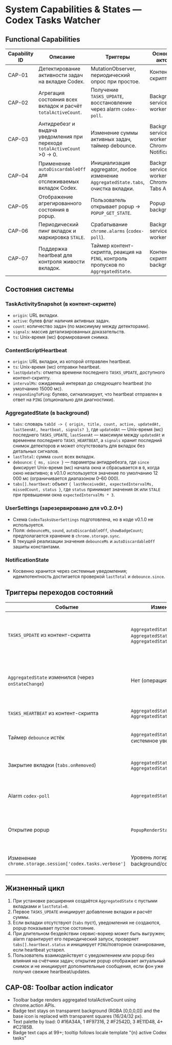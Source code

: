 # System Capabilities & States — Codex Tasks Watcher

## Functional Capabilities

| Capability ID | Описание | Триггеры | Основные акторы | Артефакты состояния |
|---------------|----------|----------|-----------------|---------------------|
| CAP-01 | Детектирование активности задач на вкладке Codex. | MutationObserver, периодический опрос при простое. | Контент-скрипт. | `TaskActivitySnapshot` (см. схемы DTO). |
| CAP-02 | Агрегация состояния всех вкладок и расчёт `totalActiveCount`. | Получение `TASKS_UPDATE`, восстановление через alarm `codex-poll`. | Background service worker. | `AggregatedState.tabs`, `AggregatedState.lastTotal`. |
| CAP-03 | Антидребезг и выдача уведомления при переходе `totalActiveCount` >0 → 0. | Изменение суммы активных задач, таймер debounce. | Background service worker, Chrome Notifications. | `AggregatedState.debounce`. |
| CAP-04 | Применение `autoDiscardableOff` для отслеживаемых вкладок Codex. | Инициализация aggregator, любое изменение `AggregatedState.tabs`, очистка вкладки. | Background service worker, Chrome Tabs API. | Нет дополнительного состояния, действует напрямую. |
| CAP-05 | Отображение агрегированного состояния в popup. | Пользователь открывает popup → `POPUP_GET_STATE`. | Popup UI, background. | Генерируемый `PopupRenderState` (на основе `AggregatedState`). |
| CAP-06 | Периодический пинг вкладок и маркировка `STALE`. | Срабатывание `chrome.alarms` (`codex-poll`). | Background service worker. | `AggregatedState.tabs[].heartbeat.status`, сообщения `PING`. |
| CAP-07 | Поддержка heartbeat для контроля живости вкладок. | Таймер контент-скрипта, реакция на `PING`, контроль пропусков по `AggregatedState`. | Контент-скрипт, background. | `ContentScriptHeartbeat`, `AggregatedState.tabs[].heartbeat`. |

## Состояния системы

### TaskActivitySnapshot (в контент-скрипте)
- `origin`: URL вкладки.
- `active`: булев флаг наличия активных задач.
- `count`: количество задач (по максимуму между детекторами).
- `signals`: массив детализированных доказательств.
- `ts`: Unix-время (мс) формирования снимка.

### ContentScriptHeartbeat
- `origin`: URL вкладки, из которой отправлен heartbeat.
- `ts`: Unix-время (мс) отправки heartbeat.
- `lastUpdateTs`: отметка времени последнего `TASKS_UPDATE`, доступного контент-скрипту.
- `intervalMs`: ожидаемый интервал до следующего heartbeat (по умолчанию 15000 мс).
- `respondingToPing`: булево, сигнализирует, что heartbeat отправлен в ответ на `PING` (опционально для диагностики).

### AggregatedState (в background)
- `tabs`: словарь `tabId -> { origin, title, count, active, updatedAt, lastSeenAt, heartbeat, signals? }`, где `updatedAt` — Unix-время (мс) последнего `TASKS_UPDATE`, `lastSeenAt` — максимум между `updatedAt` и временем последнего `TASKS_HEARTBEAT`, а `signals` хранит последний снимок детекторов и может отсутствовать для вкладок без детальных сигналов.
- `lastTotal`: сумма `count` всех вкладок.
- `debounce`: `{ ms, since }` — параметры антидребезга, где `since` фиксирует Unix-время (мс) начала окна и сбрасывается в `0`, когда окно неактивно; в v0.1.0 используется значение по умолчанию 12 000 мс (ограничивается диапазоном 0–60 000).
- `tabs[].heartbeat`: объект `{ lastReceivedAt, expectedIntervalMs, missedCount, status }`, где `status` принимает значения `OK` или `STALE` при превышении окна `expectedIntervalMs * 3`.

### UserSettings (зарезервировано для v0.2.0+)
- Схема `CodexTasksUserSettings` подготовлена, но в коде v0.1.0 не используется.
- Поля: `debounceMs`, `sound`, `autoDiscardableOff`, `showBadgeCount`; предполагается хранение в `chrome.storage.sync`.
- В текущей реализации значения `debounceMs` и `autoDiscardableOff` зашиты константами.

### NotificationState
- Косвенно хранится через системные уведомления; идемпотентность достигается проверкой `lastTotal` и `debounce.since`.

## Триггеры переходов состояний

| Событие | Изменяемое состояние | Логика |
|---------|----------------------|--------|
| `TASKS_UPDATE` из контент-скрипта | `AggregatedState.tabs`, `AggregatedState.lastTotal`, `AggregatedState.debounce.since` | Обновить вкладку, пересчитать сумму, при переходе в 0 запустить антидребезг, переустановить `autoDiscardable=false` для вкладки. |
| `AggregatedState` изменился (через `onStateChange`) | Нет (операция над вкладкой) | Контроллер `alarms` проходит по `tabs` и вызывает `chrome.tabs.update({ autoDiscardable: false })` для всех отслеживаемых вкладок; очищает список при удалении. |
| `TASKS_HEARTBEAT` из контент-скрипта | `AggregatedState.tabs[].lastSeenAt`, `AggregatedState.tabs[].heartbeat` | Обновить `lastReceivedAt`, сбросить `missedCount`, выставить `status=OK`. |
| Таймер `debounce` истёк | `AggregatedState.debounce.since`, системное уведомление | Проверить, что `lastTotal==0` и все `count==0`; создать уведомление, сбросить `since`. |
| Закрытие вкладки (`tabs.onRemoved`) | `AggregatedState.tabs`, `AggregatedState.lastTotal` | Удалить вкладку, пересчитать сумму, при нуле сбросить `debounce.since`. |
| Alarm `codex-poll` | `AggregatedState.tabs[].heartbeat.status` | Вызывает `evaluateHeartbeatStatuses()`: помечает вкладки как `STALE`, увеличивает `missedCount`, отправляет `PING`. |
| Открытие popup | `PopupRenderState` (временный объект) | Background формирует снимок (`generatePopupRenderState`) и возвращает по сообщению `POPUP_GET_STATE`. |
| Изменение `chrome.storage.session['codex.tasks.verbose']` | Уровень логирования background/content | Логгер пересчитывает verbose-режим и начинает выводить debug-сообщения. |

## Жизненный цикл

1. При установке расширения создаётся `AggregatedState` с пустыми вкладками и `lastTotal=0`.
2. Первое `TASKS_UPDATE` инициирует добавление вкладки и расчёт суммы.
3. Если вкладки отсутствуют (`tabs` пуст), уведомления не создаются, popup показывает пустое состояние.
4. При длительном бездействии сервис-воркер может быть выгружен; alarm гарантирует его периодический запуск, проверяет `tabs[].heartbeat.status` и инициирует `PING`/повторное сканирование, если heartbeat устарел.
5. Пользователь взаимодействует с уведомлением или popup без влияния на счётчики задач; открытие popup отображает актуальный снимок и не инициирует дополнительные сообщения, если фон уже получил свежие heartbeat/updates.
## CAP-08: Toolbar action indicator
- Toolbar badge renders aggregated totalActiveCount using chrome.action APIs.
- Badge text stays on transparent background (RGBA [0,0,0,0]) and the base icon is replaced with transparent squares (16/24/32 px).
- Text palette by load: 0 #16A34A, 1 #F97316, 2 #F2542D, 3 #E11D48, 4+ #C2185B.
- Badge text caps at 99+; tooltip follows locale template "{n} active Codex tasks"
